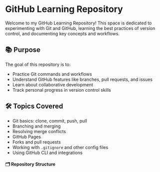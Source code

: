 # GitHub Learning Repository

Welcome to my GitHub Learning Repository! This space is dedicated to experimenting with Git and GitHub, learning the best practices of version control, and documenting key concepts and workflows.

## 📚 Purpose

The goal of this repository is to:

- Practice Git commands and workflows
- Understand GitHub features like branches, pull requests, and issues
- Learn about collaborative development
- Track personal progress in version control skills

## 🛠 Topics Covered

- Git basics: clone, commit, push, pull
- Branching and merging
- Resolving merge conflicts
- GitHub Pages
- Forks and pull requests
- Working with `.gitignore` and other config files
- Using GitHub CLI and integrations

#### 🗂 Repository Structure
